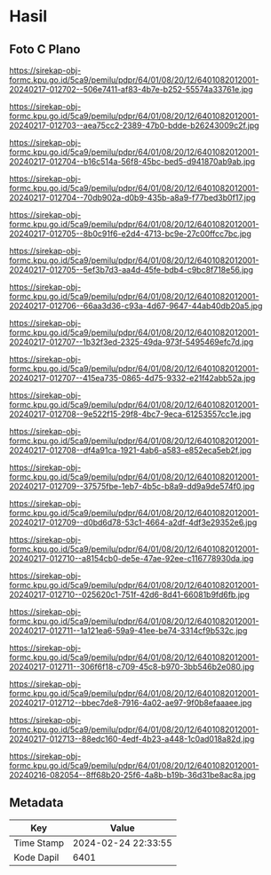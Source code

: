 # Hasil

## Foto C Plano

https://sirekap-obj-formc.kpu.go.id/5ca9/pemilu/pdpr/64/01/08/20/12/6401082012001-20240217-012702--506e7411-af83-4b7e-b252-55574a33761e.jpg

https://sirekap-obj-formc.kpu.go.id/5ca9/pemilu/pdpr/64/01/08/20/12/6401082012001-20240217-012703--aea75cc2-2389-47b0-bdde-b26243009c2f.jpg

https://sirekap-obj-formc.kpu.go.id/5ca9/pemilu/pdpr/64/01/08/20/12/6401082012001-20240217-012704--b16c514a-56f8-45bc-bed5-d941870ab9ab.jpg

https://sirekap-obj-formc.kpu.go.id/5ca9/pemilu/pdpr/64/01/08/20/12/6401082012001-20240217-012704--70db902a-d0b9-435b-a8a9-f77bed3b0f17.jpg

https://sirekap-obj-formc.kpu.go.id/5ca9/pemilu/pdpr/64/01/08/20/12/6401082012001-20240217-012705--8b0c91f6-e2d4-4713-bc9e-27c00ffcc7bc.jpg

https://sirekap-obj-formc.kpu.go.id/5ca9/pemilu/pdpr/64/01/08/20/12/6401082012001-20240217-012705--5ef3b7d3-aa4d-45fe-bdb4-c9bc8f718e56.jpg

https://sirekap-obj-formc.kpu.go.id/5ca9/pemilu/pdpr/64/01/08/20/12/6401082012001-20240217-012706--66aa3d36-c93a-4d67-9647-44ab40db20a5.jpg

https://sirekap-obj-formc.kpu.go.id/5ca9/pemilu/pdpr/64/01/08/20/12/6401082012001-20240217-012707--1b32f3ed-2325-49da-973f-5495469efc7d.jpg

https://sirekap-obj-formc.kpu.go.id/5ca9/pemilu/pdpr/64/01/08/20/12/6401082012001-20240217-012707--415ea735-0865-4d75-9332-e21f42abb52a.jpg

https://sirekap-obj-formc.kpu.go.id/5ca9/pemilu/pdpr/64/01/08/20/12/6401082012001-20240217-012708--9e522f15-29f8-4bc7-9eca-61253557cc1e.jpg

https://sirekap-obj-formc.kpu.go.id/5ca9/pemilu/pdpr/64/01/08/20/12/6401082012001-20240217-012708--df4a91ca-1921-4ab6-a583-e852eca5eb2f.jpg

https://sirekap-obj-formc.kpu.go.id/5ca9/pemilu/pdpr/64/01/08/20/12/6401082012001-20240217-012709--37575fbe-1eb7-4b5c-b8a9-dd9a9de574f0.jpg

https://sirekap-obj-formc.kpu.go.id/5ca9/pemilu/pdpr/64/01/08/20/12/6401082012001-20240217-012709--d0bd6d78-53c1-4664-a2df-4df3e29352e6.jpg

https://sirekap-obj-formc.kpu.go.id/5ca9/pemilu/pdpr/64/01/08/20/12/6401082012001-20240217-012710--a8154cb0-de5e-47ae-92ee-c116778930da.jpg

https://sirekap-obj-formc.kpu.go.id/5ca9/pemilu/pdpr/64/01/08/20/12/6401082012001-20240217-012710--025620c1-751f-42d6-8d41-66081b9fd6fb.jpg

https://sirekap-obj-formc.kpu.go.id/5ca9/pemilu/pdpr/64/01/08/20/12/6401082012001-20240217-012711--1a121ea6-59a9-41ee-be74-3314cf9b532c.jpg

https://sirekap-obj-formc.kpu.go.id/5ca9/pemilu/pdpr/64/01/08/20/12/6401082012001-20240217-012711--306f6f18-c709-45c8-b970-3bb546b2e080.jpg

https://sirekap-obj-formc.kpu.go.id/5ca9/pemilu/pdpr/64/01/08/20/12/6401082012001-20240217-012712--bbec7de8-7916-4a02-ae97-9f0b8efaaaee.jpg

https://sirekap-obj-formc.kpu.go.id/5ca9/pemilu/pdpr/64/01/08/20/12/6401082012001-20240217-012713--88edc160-4edf-4b23-a448-1c0ad018a82d.jpg

https://sirekap-obj-formc.kpu.go.id/5ca9/pemilu/pdpr/64/01/08/20/12/6401082012001-20240216-082054--8ff68b20-25f6-4a8b-b19b-36d31be8ac8a.jpg


## Metadata

| Key        | Value               |
| ---------- | ------------------- |
| Time Stamp | 2024-02-24 22:33:55 |
| Kode Dapil | 6401                |



